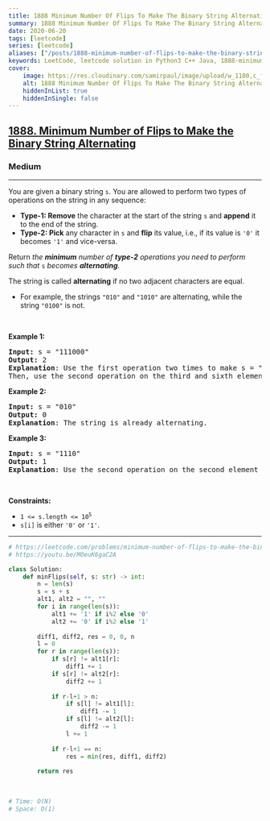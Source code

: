 ```yaml
---
title: 1888 Minimum Number Of Flips To Make The Binary String Alternating
summary: 1888 Minimum Number Of Flips To Make The Binary String Alternating LeetCode Solution Explained
date: 2020-06-20
tags: [leetcode]
series: [leetcode]
aliases: ["/posts/1888-minimum-number-of-flips-to-make-the-binary-string-alternating", "/blog/posts/1888-minimum-number-of-flips-to-make-the-binary-string-alternating", "/1888-minimum-number-of-flips-to-make-the-binary-string-alternating"]
keywords: LeetCode, leetcode solution in Python3 C++ Java, 1888-minimum-number-of-flips-to-make-the-binary-string-alternating solution
cover:
    image: https://res.cloudinary.com/samirpaul/image/upload/w_1100,c_fit,co_rgb:FFFFFF,l_text:Arial_70_bold:1888 Minimum Number Of Flips To Make The Binary String Alternating/problem-solving.webp
    alt: 1888 Minimum Number Of Flips To Make The Binary String Alternating
    hiddenInList: true
    hiddenInSingle: false
---
```



<h2><a href="https://leetcode.com/problems/minimum-number-of-flips-to-make-the-binary-string-alternating/">1888. Minimum Number of Flips to Make the Binary String Alternating</a></h2><h3>Medium</h3><hr><div><p>You are given a binary string <code>s</code>. You are allowed to perform two types of operations on the string in any sequence:</p>

<ul>
	<li><strong>Type-1: Remove</strong> the character at the start of the string <code>s</code> and <strong>append</strong> it to the end of the string.</li>
	<li><strong>Type-2: Pick</strong> any character in <code>s</code> and <strong>flip</strong> its value, i.e., if its value is <code>'0'</code> it becomes <code>'1'</code> and vice-versa.</li>
</ul>

<p>Return <em>the <strong>minimum</strong> number of <strong>type-2</strong> operations you need to perform</em> <em>such that </em><code>s</code> <em>becomes <strong>alternating</strong>.</em></p>

<p>The string is called <strong>alternating</strong> if no two adjacent characters are equal.</p>

<ul>
	<li>For example, the strings <code>"010"</code> and <code>"1010"</code> are alternating, while the string <code>"0100"</code> is not.</li>
</ul>

<p>&nbsp;</p>
<p><strong class="example">Example 1:</strong></p>

<pre><strong>Input:</strong> s = "111000"
<strong>Output:</strong> 2
<strong>Explanation</strong>: Use the first operation two times to make s = "100011".
Then, use the second operation on the third and sixth elements to make s = "10<u>1</u>01<u>0</u>".
</pre>

<p><strong class="example">Example 2:</strong></p>

<pre><strong>Input:</strong> s = "010"
<strong>Output:</strong> 0
<strong>Explanation</strong>: The string is already alternating.
</pre>

<p><strong class="example">Example 3:</strong></p>

<pre><strong>Input:</strong> s = "1110"
<strong>Output:</strong> 1
<strong>Explanation</strong>: Use the second operation on the second element to make s = "1<u>0</u>10".
</pre>

<p>&nbsp;</p>
<p><strong>Constraints:</strong></p>

<ul>
	<li><code>1 &lt;= s.length &lt;= 10<sup>5</sup></code></li>
	<li><code>s[i]</code> is either <code>'0'</code> or <code>'1'</code>.</li>
</ul>
</div>

---




```python
# https://leetcode.com/problems/minimum-number-of-flips-to-make-the-binary-string-alternating/
# https://youtu.be/MOeuK6gaC2A

class Solution:
    def minFlips(self, s: str) -> int:
        n = len(s)
        s = s + s
        alt1, alt2 = "", ""
        for i in range(len(s)):
            alt1 += '1' if i%2 else '0'
            alt2 += '0' if i%2 else '1'
        
        diff1, diff2, res = 0, 0, n
        l = 0
        for r in range(len(s)):
            if s[r] != alt1[r]: 
                diff1 += 1
            if s[r] != alt2[r]:
                diff2 += 1
                
            if r-l+1 > n:
                if s[l] != alt1[l]: 
                    diff1 -= 1
                if s[l] != alt2[l]:
                    diff2 -= 1
                l += 1
            
            if r-l+1 == n: 
                res = min(res, diff1, diff2)
        
        return res
    
    
    
# Time: O(N)
# Space: O(1)
```
